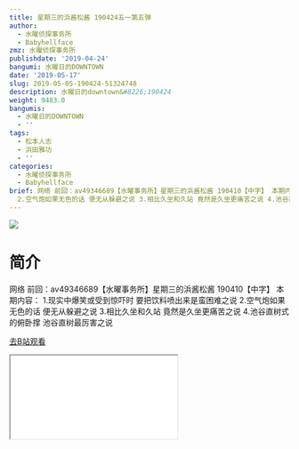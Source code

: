 ```yaml
---
title: 星期三的浜酱松酱 190424五一第五弹
author:
  - 水曜侦探事务所
  - Babyhellface
zmz: 水曜侦探事务所
publishdate: '2019-04-24'
bangumi: 水曜日的DOWNTOWN
date: '2019-05-17'
slug: 2019-05-05-190424-51324748
description: 水曜日的downtown&#8226;190424
weight: 9483.0
bangumis:
  - 水曜日的DOWNTOWN
  - ''
tags:
  - 松本人志
  - 浜田雅功
  - ''
categories:
  - 水曜侦探事务所
  - Babyhellface
brief: 网络 前回：av49346689【水曜事务所】星期三的浜酱松酱 190410【中字】 本期内容： 1.现实中爆笑或受到惊吓时 要把饮料喷出来是蛮困难之说
  2.空气炮如果无色的话 便无从躲避之说 3.相比久坐和久站 竟然是久坐更痛苦之说 4.池谷直树式的俯卧撑 池谷直树最厉害之说
---
```

![](https://raw.githubusercontent.com/tcgriffith/owaraisite/master/static/tmpimg/8ff3821afc29d9836c0ef263790c7c59a02fb9b0.jpg.480.jpg)
# 简介  
网络
前回：av49346689【水曜事务所】星期三的浜酱松酱 190410【中字】
本期内容：
1.现实中爆笑或受到惊吓时 要把饮料喷出来是蛮困难之说
2.空气炮如果无色的话 便无从躲避之说
3.相比久坐和久站 竟然是久坐更痛苦之说
4.池谷直树式的俯卧撑 池谷直树最厉害之说  

[去B站观看](https://www.bilibili.com/video/av51324748/)
<div class ="resp-container"><iframe class="testiframe" src="//player.bilibili.com/player.html?aid=51324748"", scrolling="no", allowfullscreen="true" > </iframe></div> 
